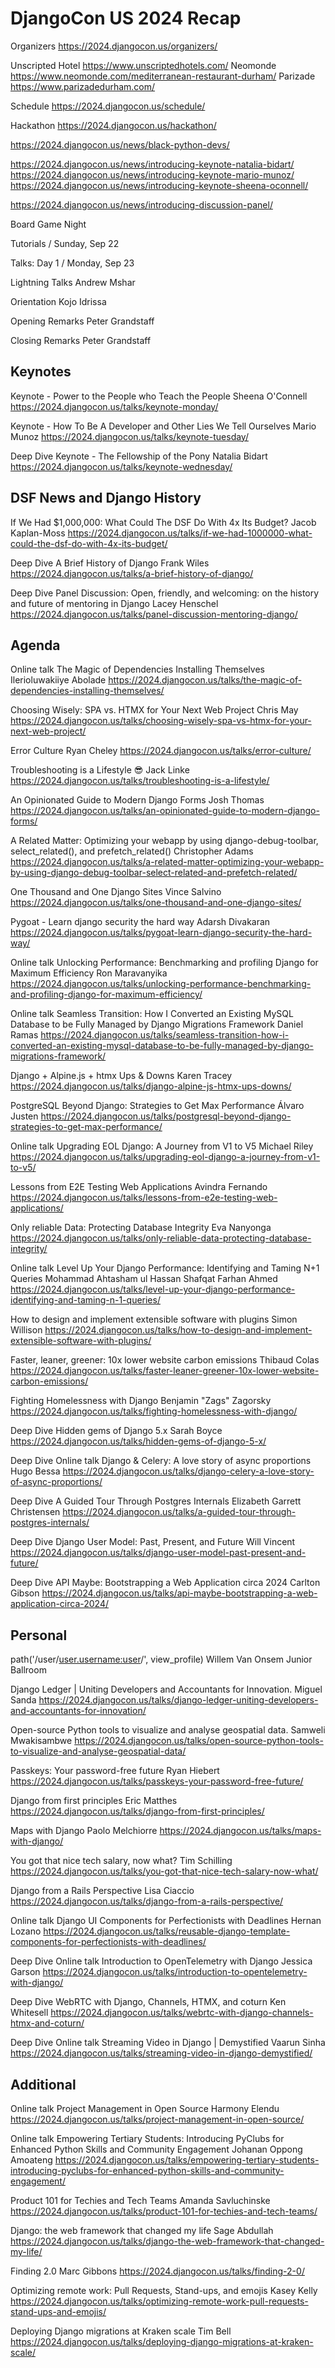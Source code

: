 # DjangoCon US 2024 Recap

Organizers
https://2024.djangocon.us/organizers/

Unscripted Hotel
https://www.unscriptedhotels.com/
Neomonde
https://www.neomonde.com/mediterranean-restaurant-durham/
Parizade
https://www.parizadedurham.com/

Schedule
https://2024.djangocon.us/schedule/

Hackathon
https://2024.djangocon.us/hackathon/

https://2024.djangocon.us/news/black-python-devs/

https://2024.djangocon.us/news/introducing-keynote-natalia-bidart/
https://2024.djangocon.us/news/introducing-keynote-mario-munoz/
https://2024.djangocon.us/news/introducing-keynote-sheena-oconnell/

https://2024.djangocon.us/news/introducing-discussion-panel/

Board Game Night

Tutorials / Sunday, Sep 22

Talks: Day 1 / Monday, Sep 23

Lightning Talks
Andrew Mshar

Orientation
Kojo Idrissa

Opening Remarks
Peter Grandstaff

Closing Remarks
Peter Grandstaff

## Keynotes

Keynote - Power to the People who Teach the People
Sheena O'Connell
https://2024.djangocon.us/talks/keynote-monday/

Keynote - How To Be A Developer and Other Lies We Tell Ourselves
Mario Munoz
https://2024.djangocon.us/talks/keynote-tuesday/

Deep Dive
Keynote - The Fellowship of the Pony
Natalia Bidart
https://2024.djangocon.us/talks/keynote-wednesday/

## DSF News and Django History

If We Had $1,000,000: What Could The DSF Do With 4x Its Budget?
Jacob Kaplan-Moss
https://2024.djangocon.us/talks/if-we-had-1000000-what-could-the-dsf-do-with-4x-its-budget/

Deep Dive
A Brief History of Django
Frank Wiles
https://2024.djangocon.us/talks/a-brief-history-of-django/

Deep Dive
Panel Discussion: Open, friendly, and welcoming: on the history and future of mentoring in Django
Lacey Henschel
https://2024.djangocon.us/talks/panel-discussion-mentoring-django/

## Agenda

Online talk
The Magic of Dependencies Installing Themselves
Ilerioluwakiiye Abolade
https://2024.djangocon.us/talks/the-magic-of-dependencies-installing-themselves/

Choosing Wisely: SPA vs. HTMX for Your Next Web Project
Chris May
https://2024.djangocon.us/talks/choosing-wisely-spa-vs-htmx-for-your-next-web-project/

Error Culture
Ryan Cheley
https://2024.djangocon.us/talks/error-culture/

Troubleshooting is a Lifestyle 😎
Jack Linke
https://2024.djangocon.us/talks/troubleshooting-is-a-lifestyle/

An Opinionated Guide to Modern Django Forms
Josh Thomas
https://2024.djangocon.us/talks/an-opinionated-guide-to-modern-django-forms/

A Related Matter: Optimizing your webapp by using django-debug-toolbar, select_related(), and prefetch_related()
Christopher Adams
https://2024.djangocon.us/talks/a-related-matter-optimizing-your-webapp-by-using-django-debug-toolbar-select-related-and-prefetch-related/

One Thousand and One Django Sites
Vince Salvino
https://2024.djangocon.us/talks/one-thousand-and-one-django-sites/

Pygoat - Learn django security the hard way
Adarsh Divakaran
https://2024.djangocon.us/talks/pygoat-learn-django-security-the-hard-way/

Online talk
Unlocking Performance: Benchmarking and profiling Django for Maximum Efficiency
Ron Maravanyika
https://2024.djangocon.us/talks/unlocking-performance-benchmarking-and-profiling-django-for-maximum-efficiency/

Online talk
Seamless Transition: How I Converted an Existing MySQL Database to be Fully Managed by Django Migrations Framework
Daniel Ramas
https://2024.djangocon.us/talks/seamless-transition-how-i-converted-an-existing-mysql-database-to-be-fully-managed-by-django-migrations-framework/

Django + Alpine.js + htmx Ups & Downs
Karen Tracey
https://2024.djangocon.us/talks/django-alpine-js-htmx-ups-downs/

PostgreSQL Beyond Django: Strategies to Get Max Performance
Álvaro Justen
https://2024.djangocon.us/talks/postgresql-beyond-django-strategies-to-get-max-performance/

Online talk
Upgrading EOL Django: A Journey from V1 to V5
Michael Riley
https://2024.djangocon.us/talks/upgrading-eol-django-a-journey-from-v1-to-v5/

Lessons from E2E Testing Web Applications
Avindra Fernando
https://2024.djangocon.us/talks/lessons-from-e2e-testing-web-applications/

Only reliable Data: Protecting Database Integrity
Eva Nanyonga
https://2024.djangocon.us/talks/only-reliable-data-protecting-database-integrity/

Online talk
Level Up Your Django Performance: Identifying and Taming N+1 Queries
Mohammad Ahtasham ul Hassan
Shafqat Farhan Ahmed
https://2024.djangocon.us/talks/level-up-your-django-performance-identifying-and-taming-n-1-queries/

How to design and implement extensible software with plugins
Simon Willison
https://2024.djangocon.us/talks/how-to-design-and-implement-extensible-software-with-plugins/

Faster, leaner, greener: 10x lower website carbon emissions
Thibaud Colas
https://2024.djangocon.us/talks/faster-leaner-greener-10x-lower-website-carbon-emissions/

Fighting Homelessness with Django
Benjamin "Zags" Zagorsky
https://2024.djangocon.us/talks/fighting-homelessness-with-django/

Deep Dive
Hidden gems of Django 5.x
Sarah Boyce
https://2024.djangocon.us/talks/hidden-gems-of-django-5-x/

Deep Dive
Online talk
Django & Celery: A love story of async proportions
Hugo Bessa
https://2024.djangocon.us/talks/django-celery-a-love-story-of-async-proportions/

Deep Dive
A Guided Tour Through Postgres Internals
Elizabeth Garrett Christensen
https://2024.djangocon.us/talks/a-guided-tour-through-postgres-internals/

Deep Dive
Django User Model: Past, Present, and Future
Will Vincent
https://2024.djangocon.us/talks/django-user-model-past-present-and-future/

Deep Dive
API Maybe: Bootstrapping a Web Application circa 2024
Carlton Gibson
https://2024.djangocon.us/talks/api-maybe-bootstrapping-a-web-application-circa-2024/

## Personal

path('/user/<user.username:user>/', view_profile)
Willem Van Onsem
Junior Ballroom

Django Ledger | Uniting Developers and Accountants for Innovation.
Miguel Sanda
https://2024.djangocon.us/talks/django-ledger-uniting-developers-and-accountants-for-innovation/

Open-source Python tools to visualize and analyse geospatial data.
Samweli Mwakisambwe
https://2024.djangocon.us/talks/open-source-python-tools-to-visualize-and-analyse-geospatial-data/

Passkeys: Your password-free future
Ryan Hiebert
https://2024.djangocon.us/talks/passkeys-your-password-free-future/

Django from first principles
Eric Matthes
https://2024.djangocon.us/talks/django-from-first-principles/

Maps with Django
Paolo Melchiorre
https://2024.djangocon.us/talks/maps-with-django/

You got that nice tech salary, now what?
Tim Schilling
https://2024.djangocon.us/talks/you-got-that-nice-tech-salary-now-what/

Django from a Rails Perspective
Lisa Ciaccio
https://2024.djangocon.us/talks/django-from-a-rails-perspective/

Online talk
Django UI Components for Perfectionists with Deadlines
Hernan Lozano
https://2024.djangocon.us/talks/reusable-django-template-components-for-perfectionists-with-deadlines/

Deep Dive
Online talk
Introduction to OpenTelemetry with Django
Jessica Garson
https://2024.djangocon.us/talks/introduction-to-opentelemetry-with-django/

Deep Dive
WebRTC with Django, Channels, HTMX, and coturn
Ken Whitesell
https://2024.djangocon.us/talks/webrtc-with-django-channels-htmx-and-coturn/

Deep Dive
Online talk
Streaming Video in Django | Demystified
Vaarun Sinha
https://2024.djangocon.us/talks/streaming-video-in-django-demystified/

## Additional

Online talk
Project Management in Open Source
Harmony Elendu
https://2024.djangocon.us/talks/project-management-in-open-source/

Online talk
Empowering Tertiary Students: Introducing PyClubs for Enhanced Python Skills and Community Engagement
Johanan Oppong Amoateng
https://2024.djangocon.us/talks/empowering-tertiary-students-introducing-pyclubs-for-enhanced-python-skills-and-community-engagement/

Product 101 for Techies and Tech Teams
Amanda Savluchinske
https://2024.djangocon.us/talks/product-101-for-techies-and-tech-teams/

Django: the web framework that changed my life
Sage Abdullah
https://2024.djangocon.us/talks/django-the-web-framework-that-changed-my-life/

Finding 2.0
Marc Gibbons
https://2024.djangocon.us/talks/finding-2-0/

Optimizing remote work: Pull Requests, Stand-ups, and emojis
Kasey Kelly
https://2024.djangocon.us/talks/optimizing-remote-work-pull-requests-stand-ups-and-emojis/

Deploying Django migrations at Kraken scale
Tim Bell
https://2024.djangocon.us/talks/deploying-django-migrations-at-kraken-scale/
